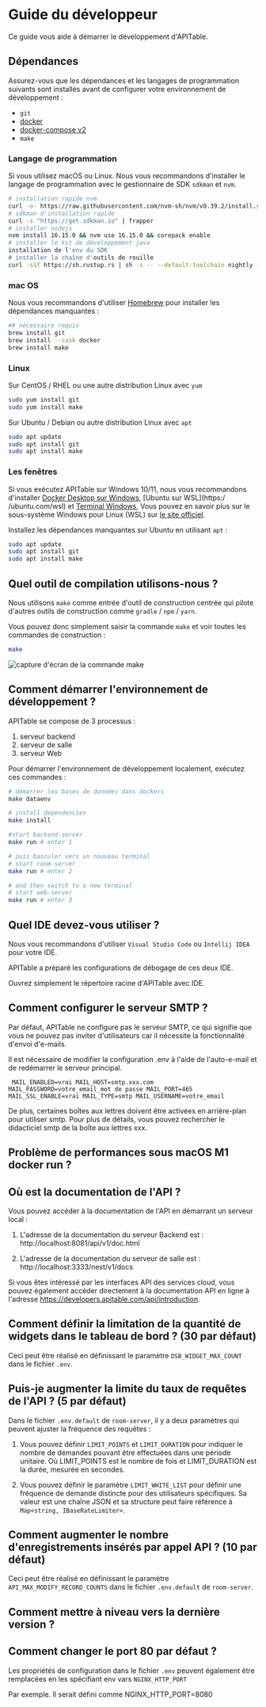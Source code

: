 # Guide du développeur

Ce guide vous aide à démarrer le développement d'APITable.

## Dépendances

Assurez-vous que les dépendances et les langages de programmation suivants sont installés avant de configurer votre environnement de développement :

- `git`
- [docker](https://docs.docker.com/engine/install/)
- [docker-compose v2](https://docs.docker.com/engine/install/)
- `make`


### Langage de programmation

Si vous utilisez macOS ou Linux. Nous vous recommandons d'installer le langage de programmation avec le gestionnaire de SDK `sdkman` et `nvm`.

```bash
# installation rapide nvm
curl -o- https://raw.githubusercontent.com/nvm-sh/nvm/v0.39.2/install.sh | frapper
# sdkman d'installation rapide
curl -s "https://get.sdkman.io" | frapper
# installer nodejs
nvm install 16.15.0 && nvm use 16.15.0 && corepack enable
# installer le kit de développement java
installation de l'env du SDK
# installer la chaîne d'outils de rouille
curl -sSf https://sh.rustup.rs | sh -s -- --default-toolchain nightly --profile minimal -y && source "$HOME/.cargo/env"
```

### mac OS

Nous vous recommandons d'utiliser [Homebrew](https://brew.sh/) pour installer les dépendances manquantes :

```bash
## nécessaire requis
brew install git
brew install --cask docker
brew install make
```

### Linux

Sur CentOS / RHEL ou une autre distribution Linux avec `yum`

```bash
sudo yum install git
sudo yum install make
```

Sur Ubuntu / Debian ou autre distribution Linux avec `apt`

```bash
sudo apt update
sudo apt install git
sudo apt install make
```


### Les fenêtres

Si vous exécutez APITable sur Windows 10/11, nous vous recommandons d'installer [Docker Desktop sur Windows](https://docs.docker.com/desktop/install/windows-install/), \[Ubuntu sur WSL\](https:/ /ubuntu.com/wsl) et [Terminal Windows](https://aka.ms/terminal), Vous pouvez en savoir plus sur le sous-système Windows pour Linux (WSL) sur [le site officiel](https://learn.microsoft.com/en-us/windows/wsl).

Installez les dépendances manquantes sur Ubuntu en utilisant `apt` :

```bash
sudo apt update
sudo apt install git
sudo apt install make
```


## Quel outil de compilation utilisons-nous ?

Nous utilisons `make` comme entrée d'outil de construction centrée qui pilote d'autres outils de construction comme `gradle` / `npm` / `yarn`.

Vous pouvez donc simplement saisir la commande `make` et voir toutes les commandes de construction :

```bash
make
```

![capture d'écran de la commande make](../static/make.png)



## Comment démarrer l'environnement de développement ?

APITable se compose de 3 processus :

1. serveur backend
2. serveur de salle
3. serveur Web

Pour démarrer l'environnement de développement localement, exécutez ces commandes :

```bash
# démarrer les bases de données dans dockers
make dataenv 

# install dependencies
make install 

#start backend-server
make run # enter 1  

# puis basculer vers un nouveau terminal
# start room-server
make run # enter 2

# and then switch to a new terminal
# start web-server
make run # enter 3

```




## Quel IDE devez-vous utiliser ?

Nous vous recommandons d'utiliser `Visual Studio Code` ou `Intellij IDEA` pour votre IDE.

APITable a préparé les configurations de débogage de ces deux IDE.

Ouvrez simplement le répertoire racine d'APITable avec IDE.



## Comment configurer le serveur SMTP ?

Par défaut, APITable ne configure pas le serveur SMTP, ce qui signifie que vous ne pouvez pas inviter d'utilisateurs car il nécessite la fonctionnalité d'envoi d'e-mails.

Il est nécessaire de modifier la configuration .env à l'aide de l'auto-e-mail et de redémarrer le serveur principal.

`
MAIL_ENABLED=vrai
MAIL_HOST=smtp.xxx.com
MAIL_PASSWORD=votre_email_mot de passe
MAIL_PORT=465
MAIL_SSL_ENABLE=vrai
MAIL_TYPE=smtp
MAIL_USERNAME=votre_email`

De plus, certaines boîtes aux lettres doivent être activées en arrière-plan pour utiliser smtp. Pour plus de détails, vous pouvez rechercher le didacticiel smtp de la boîte aux lettres xxx.


## Problème de performances sous macOS M1 docker run ?

## Où est la documentation de l'API ?

Vous pouvez accéder à la documentation de l'API en démarrant un serveur local :

1. L'adresse de la documentation du serveur Backend est : http://localhost:8081/api/v1/doc.html

2. L'adresse de la documentation du serveur de salle est : http://localhost:3333/nest/v1/docs

Si vous êtes intéressé par les interfaces API des services cloud, vous pouvez également accéder directement à la documentation API en ligne à l'adresse https://developers.apitable.com/api/introduction.

## Comment définir la limitation de la quantité de widgets dans le tableau de bord ? (30 par défaut)

Ceci peut être réalisé en définissant le paramètre `DSB_WIDGET_MAX_COUNT` dans le fichier `.env`.

## Puis-je augmenter la limite du taux de requêtes de l'API ? (5 par défaut)

Dans le fichier `.env.default` de `room-server`, il y a deux paramètres qui peuvent ajuster la fréquence des requêtes :

1. Vous pouvez définir `LIMIT_POINTS` et `LIMIT_DURATION` pour indiquer le nombre de demandes pouvant être effectuées dans une période unitaire. Où LIMIT_POINTS est le nombre de fois et LIMIT_DURATION est la durée, mesurée en secondes.

2. Vous pouvez définir le paramètre `LIMIT_WHITE_LIST` pour définir une fréquence de demande distincte pour des utilisateurs spécifiques. Sa valeur est une chaîne JSON et sa structure peut faire référence à `Map<string, IBaseRateLimiter>`.

## Comment augmenter le nombre d'enregistrements insérés par appel API ? (10 par défaut)

Ceci peut être réalisé en définissant le paramètre `API_MAX_MODIFY_RECORD_COUNTS` dans le fichier `.env.default` de `room-server`.


## Comment mettre à niveau vers la dernière version ?


## Comment changer le port 80 par défaut ?
Les propriétés de configuration dans le fichier `.env` peuvent également être remplacées en les spécifiant env vars `NGINX_HTTP_PORT`

Par exemple. Il serait défini comme NGINX_HTTP_PORT=8080
